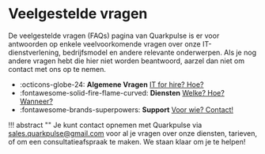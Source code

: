 # Veelgestelde vragen

De veelgestelde vragen (FAQs) pagina van Quarkpulse is er voor antwoorden op enkele veelvoorkomende vragen over onze IT-dienstverlening, bedrijfsmodel en andere relevante onderwerpen. Als je nog andere vragen hebt die hier niet worden beantwoord, aarzel dan niet om contact met ons op te nemen.

<div class="grid cards" markdown>

- :octicons-globe-24: __Algemene Vragen__ [IT for hire? Hoe?](../algemeen/algemene-vragen)
- :fontawesome-solid-fire-flame-curved: __Diensten__ [Welke? Hoe? Wanneer?](../diensten/dienstverlening)
- :fontawesome-brands-superpowers: __Support__ [Voor wie? Contact!](../support/contact-support)

</div>

!!! abstract ""
    Je kunt contact opnemen met Quarkpulse via [sales.quarkpulse@gmail.com](mailto:sales.quarkpulse@gmail.com) voor al je vragen over onze diensten, tarieven, of om een consultatieafspraak te maken. We staan klaar om je te helpen!